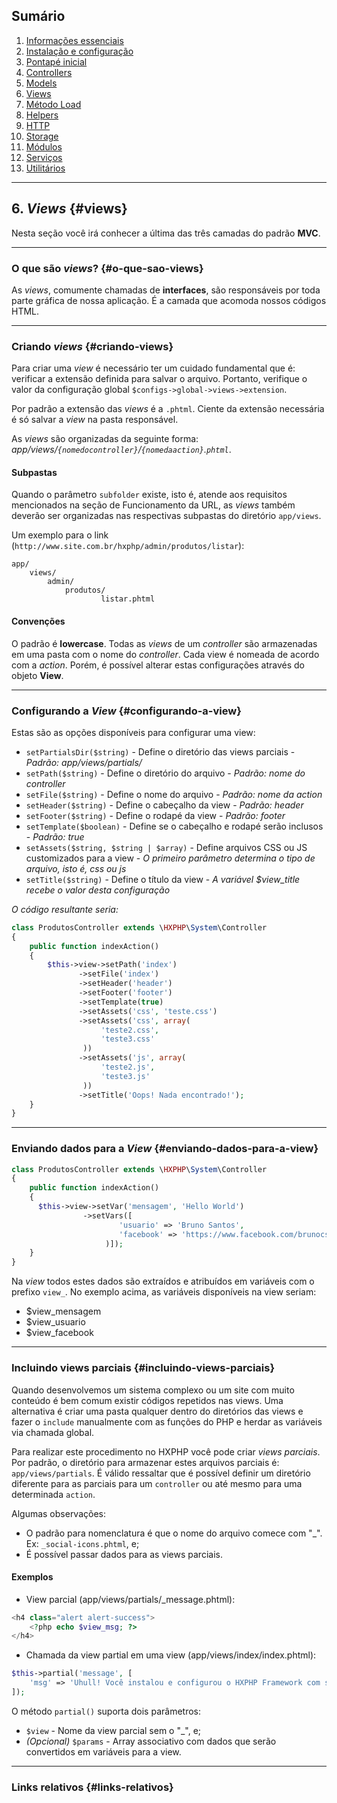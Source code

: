 ## Sumário

1. [Informações essenciais](https://github.com/brunosantoshx/hxphp-docs/blob/master/01-essential-information.md)
2. [Instalação e configuração](https://github.com/brunosantoshx/hxphp-docs/blob/master/02-installation-and-configuration.md)
3. [Pontapé inicial](https://github.com/brunosantoshx/hxphp-docs/blob/master/03-kickoff.md)
4. [Controllers](https://github.com/brunosantoshx/hxphp-docs/blob/master/04-controllers.md)
5. [Models](https://github.com/brunosantoshx/hxphp-docs/blob/master/05-models.md)
6. [Views](https://github.com/brunosantoshx/hxphp-docs/blob/master/06-views.md)
7. [Método Load](https://github.com/brunosantoshx/hxphp-docs/blob/master/07-load.md)
8. [Helpers](https://github.com/brunosantoshx/hxphp-docs/blob/master/08-helpers.md)
9. [HTTP](https://github.com/brunosantoshx/hxphp-docs/blob/master/09-http.md)
10. [Storage](https://github.com/brunosantoshx/hxphp-docs/blob/master/10-storage.md)
11. [Módulos](https://github.com/brunosantoshx/hxphp-docs/blob/master/11-modules.md)
12. [Serviços](https://github.com/brunosantoshx/hxphp-docs/blob/master/12-services.md)
13. [Utilitários](https://github.com/brunosantoshx/hxphp-docs/blob/master/13-tools.md)

----
## 6. *Views* {#views}

Nesta seção você irá conhecer a última das três camadas do padrão <b>MVC</b>.

----
### O que são *views*? {#o-que-sao-views}

As *views*, comumente chamadas de <b>interfaces</b>, são responsáveis por toda parte gráfica de nossa aplicação. É a camada que acomoda nossos códigos HTML.

----
### Criando *views* {#criando-views}

Para criar uma *view* é necessário ter um cuidado fundamental que é: verificar a extensão definida para salvar o arquivo. Portanto, verifique o valor da configuração global `$configs->global->views->extension`.

Por padrão a extensão das *views* é a `.phtml`. Ciente da extensão necessária é só salvar a *view* na pasta responsável.

As *views* são organizadas da seguinte forma: <br>
*app/views/`{nomedocontroller}`/`{nomedaaction}`.`phtml`*.

#### Subpastas

Quando o parâmetro `subfolder` existe, isto é, atende aos requisitos mencionados na seção de Funcionamento da URL, as *views* também deverão ser organizadas nas respectivas subpastas do diretório `app/views`.

Um exemplo para o link (`http://www.site.com.br/hxphp/admin/produtos/listar`):

```
app/
    views/
        admin/
            produtos/
                    listar.phtml
```

#### Convenções

O padrão é <b>lowercase</b>. Todas as *views* de um *controller* são armazenadas em uma pasta com o nome do *controller*. Cada view é nomeada de acordo com a *action*. Porém, é possível alterar estas configurações através do objeto <b>View</b>.

----
### Configurando a *View* {#configurando-a-view}

Estas são as opções disponíveis para configurar uma view:

+ `setPartialsDir($string)` - Define o diretório das views parciais - *Padrão: app/views/partials/*
+ `setPath($string)` - Define o diretório do arquivo - *Padrão: nome do controller*
+ `setFile($string)` - Define o nome do arquivo - *Padrão: nome da action*
+ `setHeader($string)` - Define o cabeçalho da view - *Padrão: header*
+ `setFooter($string)` - Define o rodapé da view - *Padrão: footer*
+ `setTemplate($boolean)` - Define se o cabeçalho e rodapé serão inclusos - *Padrão: true*
+ `setAssets($string, $string | $array)` - Define arquivos CSS ou JS customizados para a view - *O primeiro parâmetro determina o tipo de arquivo, isto é, css ou js*
+ `setTitle($string)` - Define o título da view - *A variável $view_title recebe o valor desta configuração*

*O código resultante seria:*
```php
class ProdutosController extends \HXPHP\System\Controller
{
    public function indexAction()
    {
        $this->view->setPath('index')
               ->setFile('index')
               ->setHeader('header')
               ->setFooter('footer')
               ->setTemplate(true)
               ->setAssets('css', 'teste.css')
               ->setAssets('css', array(
                    'teste2.css',
                    'teste3.css'
                ))
               ->setAssets('js', array(
                    'teste2.js',
                    'teste3.js'
                ))
               ->setTitle('Oops! Nada encontrado!');
    }
}
```
----
### Enviando dados para a *View* {#enviando-dados-para-a-view}

```php
class ProdutosController extends \HXPHP\System\Controller
{
    public function indexAction()
    {
      $this->view->setVar('mensagem', 'Hello World')
                ->setVars([
                        'usuario' => 'Bruno Santos',
                        'facebook' => 'https://www.facebook.com/brunocsantos2012'
                     )]);
    }
}
```

Na *view* todos estes dados são extraídos e atribuídos em variáveis com o prefixo `view_`. No exemplo acima, as variáveis disponíveis na view seriam:

+ $view_mensagem
+ $view_usuario
+ $view_facebook

----
### Incluindo views parciais {#incluindo-views-parciais}

Quando desenvolvemos um sistema complexo ou um site com muito conteúdo é bem comum existir códigos repetidos nas views. Uma alternativa é criar uma pasta qualquer dentro do diretórios das views e fazer o `include` manualmente com as funções do PHP e herdar as variáveis via chamada global.

Para realizar este procedimento no HXPHP você pode criar *views parciais*. Por padrão, o diretório para armazenar estes arquivos parciais é: `app/views/partials`. É válido ressaltar que é possível definir um diretório diferente para as parciais para um `controller` ou até mesmo para uma determinada `action`.

Algumas observações:
+ O padrão para nomenclatura é que o nome do arquivo comece com "_". Ex: `_social-icons.phtml`, e;
+ É possível passar dados para as views parciais.

#### Exemplos

+ View parcial (app/views/partials/_message.phtml):
```php
<h4 class="alert alert-success">
    <?php echo $view_msg; ?>
</h4>
```

+ Chamada da view partial em uma view (app/views/index/index.phtml):
```php
$this->partial('message', [
    'msg' => 'Uhull! Você instalou e configurou o HXPHP Framework com sucesso!'
]);
```

O método `partial()` suporta dois parâmetros:
+ `$view` - Nome da view parcial sem o "_", e;
+ *(Opcional)* `$params` - Array associativo com dados que serão convertidos em variáveis para a view.

----
### Links relativos {#links-relativos}


